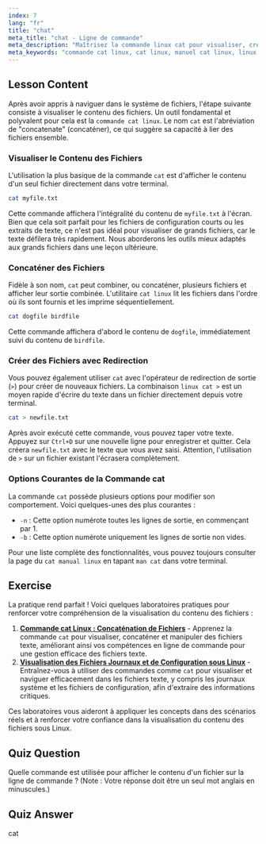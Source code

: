 ```yaml
---
index: 7
lang: "fr"
title: "chat"
meta_title: "chat - Ligne de commande"
meta_description: "Maîtrisez la commande linux cat pour visualiser, créer et concaténer des fichiers. Ce guide couvre l'utilisation de base, les options courantes et comment utiliser cat linux avec la redirection comme linux cat >."
meta_keywords: "commande cat linux, cat linux, manuel cat linux, linux cat >, visualiser contenu fichier, concaténer fichiers, commandes linux, ligne de commande"
---
```


## Lesson Content

Après avoir appris à naviguer dans le système de fichiers, l'étape suivante consiste à visualiser le contenu des fichiers. Un outil fondamental et polyvalent pour cela est la `commande cat linux`. Le nom `cat` est l'abréviation de "concatenate" (concaténer), ce qui suggère sa capacité à lier des fichiers ensemble.

### Visualiser le Contenu des Fichiers

L'utilisation la plus basique de la commande `cat` est d'afficher le contenu d'un seul fichier directement dans votre terminal.

```bash
cat myfile.txt
```

Cette commande affichera l'intégralité du contenu de `myfile.txt` à l'écran. Bien que cela soit parfait pour les fichiers de configuration courts ou les extraits de texte, ce n'est pas idéal pour visualiser de grands fichiers, car le texte défilera très rapidement. Nous aborderons les outils mieux adaptés aux grands fichiers dans une leçon ultérieure.

### Concaténer des Fichiers

Fidèle à son nom, `cat` peut combiner, ou concaténer, plusieurs fichiers et afficher leur sortie combinée. L'utilitaire `cat linux` lit les fichiers dans l'ordre où ils sont fournis et les imprime séquentiellement.

```bash
cat dogfile birdfile
```

Cette commande affichera d'abord le contenu de `dogfile`, immédiatement suivi du contenu de `birdfile`.

### Créer des Fichiers avec Redirection

Vous pouvez également utiliser `cat` avec l'opérateur de redirection de sortie (`>`) pour créer de nouveaux fichiers. La combinaison `linux cat >` est un moyen rapide d'écrire du texte dans un fichier directement depuis votre terminal.

```bash
cat > newfile.txt
```

Après avoir exécuté cette commande, vous pouvez taper votre texte. Appuyez sur `Ctrl+D` sur une nouvelle ligne pour enregistrer et quitter. Cela créera `newfile.txt` avec le texte que vous avez saisi. Attention, l'utilisation de `>` sur un fichier existant l'écrasera complètement.

### Options Courantes de la Commande cat

La commande `cat` possède plusieurs options pour modifier son comportement. Voici quelques-unes des plus courantes :

- `-n` : Cette option numérote toutes les lignes de sortie, en commençant par 1.
- `-b` : Cette option numérote uniquement les lignes de sortie non vides.

Pour une liste complète des fonctionnalités, vous pouvez toujours consulter la page du `cat manual linux` en tapant `man cat` dans votre terminal.

## Exercise

La pratique rend parfait ! Voici quelques laboratoires pratiques pour renforcer votre compréhension de la visualisation du contenu des fichiers :

1. **[Commande cat Linux : Concaténation de Fichiers](https://labex.io/fr/labs/linux-linux-cat-command-file-concatenating-210986)** - Apprenez la commande `cat` pour visualiser, concaténer et manipuler des fichiers texte, améliorant ainsi vos compétences en ligne de commande pour une gestion efficace des fichiers texte.
2. **[Visualisation des Fichiers Journaux et de Configuration sous Linux](https://labex.io/fr/labs/linux-viewing-log-and-configuration-files-in-linux-387914)** - Entraînez-vous à utiliser des commandes comme `cat` pour visualiser et naviguer efficacement dans les fichiers texte, y compris les journaux système et les fichiers de configuration, afin d'extraire des informations critiques.

Ces laboratoires vous aideront à appliquer les concepts dans des scénarios réels et à renforcer votre confiance dans la visualisation du contenu des fichiers sous Linux.

## Quiz Question

Quelle commande est utilisée pour afficher le contenu d'un fichier sur la ligne de commande ? (Note : Votre réponse doit être un seul mot anglais en minuscules.)

## Quiz Answer

cat
